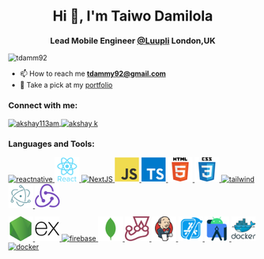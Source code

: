 <!-- ### Hi there 👋 -->

<!--
**tdammy92/tdammy92** is a ✨ _special_ ✨ repository because its `README.md` (this file) appears on your GitHub profile.

Here are some ideas to get you started:

- 🔭 I’m currently working on ...
- 🌱 I’m currently learning ...
- 👯 I’m looking to collaborate on ...
- 🤔 I’m looking for help with ...
- 💬 Ask me about ...
- 📫 How to reach me: ...
- 😄 Pronouns: ...
- ⚡ Fun fact: ...
-->


<h1 align="center">Hi 👋, I'm Taiwo Damilola</h1>
<h3 align="center">Lead Mobile Engineer  <a  href="https://luupli.com/" target="blank" rel="noreferrer">@Luupli</a>  London,UK</h3>


<p align="left"> <img src="https://komarev.com/ghpvc/?username=tdammy92&label=Profile%20views&color=0e75b6&style=flat" alt="tdamm92" /> </p>

<!-- 🔭 Currently Working on  [Luupli](https://luupli.com/) &  [SimpuGo](https://play.google.com/store/apps/details?id=co.simpu.inbox) -->
- 📫 How to reach me **tdammy92@gmail.com**
- 🧰 Take a pick at my [portfolio](https://tdammy.com.ng/)

<h3 align="left">Connect with me:</h3>

<p align="left">
<a href="https://twitter.com/TDamilola" target="blank" rel="noreferrer">
<img align="center" src="https://raw.githubusercontent.com/rahuldkjain/github-profile-readme-generator/master/src/images/icons/Social/twitter.svg" alt="akshay113am" height="30" width="40" />
</a>
  
<a href="https://www.linkedin.com/in/taiwo-damilola-56061a91/" target="blank" rel="noreferrer">
    <img align="center" src="https://raw.githubusercontent.com/rahuldkjain/github-profile-readme-generator/master/src/images/icons/Social/linked-in-alt.svg" alt="akshay k" height="30" width="40" />
</a>
</p>



<h3 align="left">Languages and Tools:</h3>

<p align="left"> 
  
  <a href="https://reactnative.dev" target="_blank" rel="noreferrer"> 
  <img src="https://reactnative.dev/img/header_logo.svg" alt="reactnative" width="50" height="50"/> 
  </a>



 <a href="https://https://react.dev/" target="_blank" rel="noreferrer"> 
    <img src="https://raw.githubusercontent.com/devicons/devicon/master/icons/react/react-original-wordmark.svg" alt="react" width="50" height="50"/>
  </a>


   <a href="https://nextjs.org/" target="_blank" rel="noreferrer"> 
    <img src="https://github.com/tdammy92/devicon/blob/master/icons/nextjs/nextjs-original.svg" alt="NextJS" width="50" height="50"/>
  </a>



<a href="https://developer.mozilla.org/en-US/docs/Web/JavaScript" target="_blank" rel="noreferrer"> 
<img src="https://raw.githubusercontent.com/devicons/devicon/master/icons/javascript/javascript-original.svg" alt="javascript" width="50" height="50"/>
</a>


 <a href="https://www.typescriptlang.org/" target="_blank" rel="noreferrer">  
  <img src="https://raw.githubusercontent.com/devicons/devicon/master/icons/typescript/typescript-original.svg" alt="typescript" width="50" height="50"/> 
  </a> 


 


<a href="https://www.w3.org/html/" target="_blank" rel="noreferrer"> 
<img src="https://raw.githubusercontent.com/devicons/devicon/master/icons/html5/html5-original-wordmark.svg" alt="html5" width="50" height="50"/>
</a>

 
<a href="https://www.w3schools.com/css/" target="_blank" rel="noreferrer"> 
<img src="https://raw.githubusercontent.com/devicons/devicon/master/icons/css3/css3-original-wordmark.svg" alt="css3" width="50" height="50"/> 
</a>

  <a href="https://tailwindcss.com/" target="_blank" rel="noreferrer">  
  <img src="https://raw.githubusercontent.com/detain/svg-logos/07e36b4aa0691f3015886624395e083395e528c5/svg/t/tailwind-css-2.svg" alt="tailwind" width="50" height="50"/> 
  </a> 


<a href="https://www.electronjs.org" target="_blank" rel="noreferrer"> 
<img src="https://raw.githubusercontent.com/devicons/devicon/master/icons/electron/electron-original.svg" alt="electron" width="50" height="50"/> 
</a> 

<a href="https://redux-toolkit.js.org/" target="_blank" rel="noreferrer"> 
<img src="https://github.com/devicons/devicon/blob/master/icons/redux/redux-original.svg" alt="electron" width="50" height="50"/> 
</a> 

</p>




<p>
<a href="https://nodejs.org/en/docs" target="_blank" rel="noreferrer"> 
<img src="https://github.com/devicons/devicon/blob/master/icons/nodejs/nodejs-original.svg" alt="firebase" width="50" height="50"/>
</a> 


<a href="https://expressjs.com/" target="_blank" rel="noreferrer"> 
<img src="https://github.com/devicons/devicon/blob/master/icons/express/express-original.svg" alt="firebase" width="50" height="50"/>
</a> 

<a href="https://firebase.google.com/" target="_blank" rel="noreferrer"> 
<img src="https://www.vectorlogo.zone/logos/firebase/firebase-icon.svg" alt="firebase" width="50" height="50"/>
</a> 



<a href="https://www.mongodb.com/" target="_blank" rel="noreferrer">  
  <img src="https://github.com/devicons/devicon/blob/master/icons/mongodb/mongodb-plain.svg" alt="mongodb" width="50" height="50"/> 
</a>

<a href="https://jestjs.io/docs/getting-started" target="_blank" rel="noreferrer">  
  <img src="https://github.com/devicons/devicon/blob/master/icons/jest/jest-plain.svg" alt="mongodb" width="50" height="50"/> 
</a>


<a href="https://www.jenkins.io/doc/" target="_blank" rel="noreferrer">  
  <img src="https://github.com/devicons/devicon/blob/master/icons/jenkins/jenkins-original.svg" alt="mongodb" width="50" height="50"/> 
</a>


<a  href="https://www.swift.org/"   target="_blank" rel="noreferrer"> 
<img src="https://github.com/devicons/devicon/blob/master/icons/xcode/xcode-plain.svg" alt="swift" width="50" height="50"/> 
</a> 


 <a href="https://developer.android.com" target="_blank" rel="noreferrer">
 <img src="https://github.com/devicons/devicon/blob/master/icons/androidstudio/androidstudio-original.svg" alt="android" width="50" height="50"/> 
 </a> 

<a href="https://www.docker.com/" target="_blank" rel="noreferrer"> 
<img src="https://raw.githubusercontent.com/devicons/devicon/master/icons/docker/docker-original-wordmark.svg" alt="docker" width="50" height="50"/> 
</a> 


<a href="https://learning.postman.com/docs/introduction/overview/" target="_blank" rel="noreferrer"> 
<img src="https://www.vectorlogo.zone/logos/getpostman/getpostman-icon.svg" alt="docker" width="50" height="50"/> 
</a> 



</p>
